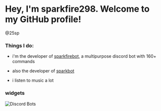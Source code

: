# Hey, I'm sparkfire298. Welcome to my GitHub profile!
@25sp

### Things I do:
- i'm the developer of [sparkfirebot](http://sparkfirebot.gq), a multipurpose discord bot with 160+ commands

- also the developer of [sparkbot](https://github.com/25sp/sparkbot)

- i listen to music a lot


### widgets
![Discord Bots](https://top.gg/api/widget/757780137449226272.svg)

